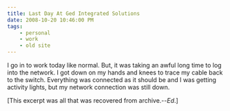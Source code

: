 ```yaml
---
title: Last Day At Ged Integrated Solutions
date: 2008-10-20 10:46:00 PM
tags:
    - personal
    - work
    - old site
---
```


I go in to work today like normal. But, it was taking an awful long time to log into the network. I got down on my hands and knees to trace my cable back to the switch. Everything was connected as it should be and I was getting activity lights, but my network connection was still down.

[This excerpt was all that was recovered from archive.--*Ed*.]
